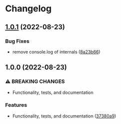 # Changelog

## [1.0.1](https://github.com/Sleavely/next-monthly/compare/v1.0.0...v1.0.1) (2022-08-23)


### Bug Fixes

* remove console.log of internals ([8a23b66](https://github.com/Sleavely/next-monthly/commit/8a23b66838b483405ab246eb046acaf9c7eb2699))

## 1.0.0 (2022-08-23)


### ⚠ BREAKING CHANGES

* Functionality, tests, and documentation

### Features

* Functionality, tests, and documentation ([37380a9](https://github.com/Sleavely/next-monthly/commit/37380a971097afb4a6d6df776800b26d89a2f6f0))
